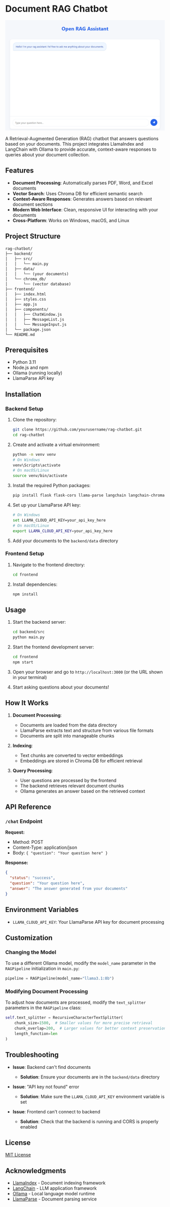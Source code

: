 # Document RAG Chatbot
![alt text](image.png)

A Retrieval-Augmented Generation (RAG) chatbot that answers questions based on your documents. This project integrates LlamaIndex and LangChain with Ollama to provide accurate, context-aware responses to queries about your document collection.

## Features

- **Document Processing**: Automatically parses PDF, Word, and Excel documents
- **Vector Search**: Uses Chroma DB for efficient semantic search
- **Context-Aware Responses**: Generates answers based on relevant document sections
- **Modern Web Interface**: Clean, responsive UI for interacting with your documents
- **Cross-Platform**: Works on Windows, macOS, and Linux

## Project Structure

```
rag-chatbot/
├── backend/
│   ├── src/
│   │   └── main.py
│   ├── data/
│   │   └── (your documents)
│   └── chroma_db/
│       └── (vector database)
├── frontend/
│   ├── index.html
│   ├── styles.css
│   ├── app.js
│   ├── components/
│   │   ├── ChatWindow.js
│   │   ├── MessageList.js
│   │   └── MessageInput.js
│   └── package.json
└── README.md
```

## Prerequisites

- Python 3.11
- Node.js and npm
- Ollama (running locally)
- LlamaParse API key

## Installation

### Backend Setup

1. Clone the repository:
   ```bash
   git clone https://github.com/yourusername/rag-chatbot.git
   cd rag-chatbot
   ```

2. Create and activate a virtual environment:
   ```bash
   python -m venv venv
   # On Windows
   venv\Scripts\activate
   # On macOS/Linux
   source venv/bin/activate
   ```

3. Install the required Python packages:
   ```bash
   pip install flask flask-cors llama-parse langchain langchain-chroma langchain-ollama llama-index
   ```

4. Set up your LlamaParse API key:
   ```bash
   # On Windows
   set LLAMA_CLOUD_API_KEY=your_api_key_here
   # On macOS/Linux
   export LLAMA_CLOUD_API_KEY=your_api_key_here
   ```

5. Add your documents to the `backend/data` directory

### Frontend Setup

1. Navigate to the frontend directory:
   ```bash
   cd frontend
   ```

2. Install dependencies:
   ```bash
   npm install
   ```

## Usage

1. Start the backend server:
   ```bash
   cd backend/src
   python main.py
   ```

2. Start the frontend development server:
   ```bash
   cd frontend
   npm start
   ```

3. Open your browser and go to `http://localhost:3000` (or the URL shown in your terminal)

4. Start asking questions about your documents!

## How It Works

1. **Document Processing**: 
   - Documents are loaded from the data directory
   - LlamaParse extracts text and structure from various file formats
   - Documents are split into manageable chunks

2. **Indexing**: 
   - Text chunks are converted to vector embeddings
   - Embeddings are stored in Chroma DB for efficient retrieval

3. **Query Processing**:
   - User questions are processed by the frontend
   - The backend retrieves relevant document chunks
   - Ollama generates an answer based on the retrieved context

## API Reference

### `/chat` Endpoint

**Request:**
- Method: POST
- Content-Type: application/json
- Body: `{ "question": "Your question here" }`

**Response:**
```json
{
  "status": "success",
  "question": "Your question here",
  "answer": "The answer generated from your documents"
}
```

## Environment Variables

- `LLAMA_CLOUD_API_KEY`: Your LlamaParse API key for document processing

## Customization

### Changing the Model

To use a different Ollama model, modify the `model_name` parameter in the `RAGPipeline` initialization in `main.py`:

```python
pipeline = RAGPipeline(model_name="llama3.1:8b")
```

### Modifying Document Processing

To adjust how documents are processed, modify the `text_splitter` parameters in the `RAGPipeline` class:

```python
self.text_splitter = RecursiveCharacterTextSplitter(
    chunk_size=1500,  # Smaller values for more precise retrieval
    chunk_overlap=200,  # Larger values for better context preservation
    length_function=len
)
```

## Troubleshooting

- **Issue**: Backend can't find documents
  - **Solution**: Ensure your documents are in the `backend/data` directory

- **Issue**: "API key not found" error
  - **Solution**: Make sure the `LLAMA_CLOUD_API_KEY` environment variable is set

- **Issue**: Frontend can't connect to backend
  - **Solution**: Check that the backend is running and CORS is properly enabled

## License

[MIT License](LICENSE)

## Acknowledgments

- [LlamaIndex](https://www.llamaindex.ai/) - Document indexing framework
- [LangChain](https://langchain.com/) - LLM application framework
- [Ollama](https://ollama.ai/) - Local language model runtime
- [LlamaParse](https://www.llamaindex.ai/) - Document parsing service